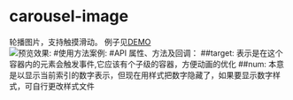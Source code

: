 # carousel-image
轮播图片，支持触摸滑动。
例子见[DEMO](http://www.lovewebgames.com/jsmodule/carousel-image.html)  
![预览效果:](http://www.lovewebgames.com/jsmodule/images/ui/carousel-image.png "点击预览效果")
#使用方法案例:
	<script type="text/javascript" src="../src/zepto.js"></script>
	<script type="text/javascript" src="../src/carousel-image.js"></script>
	<script>
	$('.carousel-image').CarouselImage({
		num :$('.carousel-num')
	});
	</script>
##或者requirejs：
	<div class="carousel-image">
		<div>
			<a>
				<img src="http://ott.wansecheng.com/weidian/wdgoods/1430073193462.jpg"/>
			</a>
			<a>
				<img src="http://ott.wansecheng.com/weidian/wdgoods/1430073252953.png"/>
			</a>
			<a>
				<img src="http://ott.wansecheng.com/weidian/wdgoods/1430073111420.jpg"/>
			</a>
		</div>
		<div class="carousel-num">
		</div>
	</div>
	<script type="text/javascript" src="../src/zepto.js"></script>
	<script type="text/javascript" src="../src/require.js"></script>
	<script>
	requirejs.config({
		//By default load any module IDs from js/lib
		baseUrl: '../src',
		paths: {
			$: 'zepto'
		}
	});
	require(['carousel-image','$'], function(CarouselImage,$) {
		var cs = new CarouselImage();
		cs.init({
			target:$('.carousel-image'),
			num:$('.carousel-num')
		});
	});
	</script>
#API 属性、方法及回调：
##target:
		表示是在这个容器内的元素会触发事件,它应该有个子级的容器，方便动画的优化
##num:
		本意是以显示当前索引的数字表示，但现在用样式把数字隐藏了，如果要显示数字样式，可自行更改样式文件
